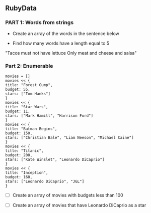 ## RubyData

### PART 1: Words from strings

* Create an array of the words in the sentence below

* Find how many words have a length equal to 5

"Tacos must not have lettuce Only meat and cheese and salsa"

### Part 2: Enumerable

    movies = []
    movies << {
    title: "Forest Gump",
    budget: 55,
    stars: ["Tom Hanks"]
    }
    movies << {
    title: "Star Wars",
    budget: 11,
    stars: ["Mark Hamill", "Harrison Ford"]
    }
    movies << {
    title: "Batman Begins",
    budget: 150,
    stars: ["Christian Bale", "Liam Neeson", "Michael Caine"]
    }
    movies << {
    title: "Titanic",
    budget: 200,
    stars: ["Kate Winslet", "Leonardo DiCaprio"]
    }
    movies << {
    title: "Inception",
    budget: 160,
    stars: ["Leonardo DiCaprio", "JGL"]
    }

- [ ] Create an array of movies with budgets less than 100

- [ ] Create an array of movies that have Leonardo DiCaprio as a star



